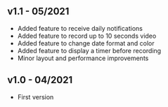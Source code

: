 ## v1.1 - 05/2021
- Added feature to receive daily notifications
- Added feature to record up to 10 seconds video 
- Added feature to change date format and color
- Added feature to display a timer before recording
- Minor layout and performance improvements

## v1.0 - 04/2021
- First version
